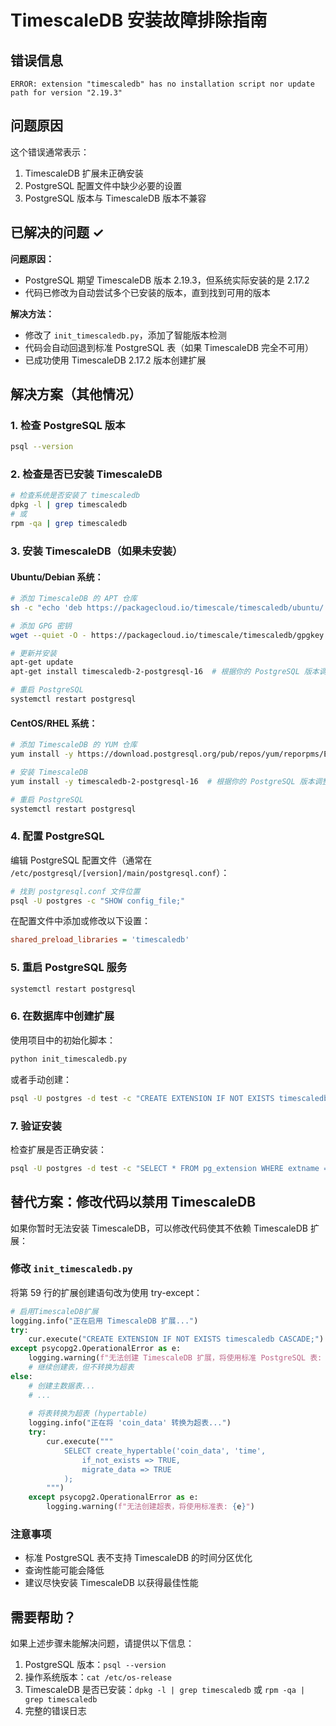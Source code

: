 # TimescaleDB 安装故障排除指南

## 错误信息
```
ERROR: extension "timescaledb" has no installation script nor update path for version "2.19.3"
```

## 问题原因
这个错误通常表示：
1. TimescaleDB 扩展未正确安装
2. PostgreSQL 配置文件中缺少必要的设置
3. PostgreSQL 版本与 TimescaleDB 版本不兼容

## 已解决的问题 ✓

**问题原因：** 
- PostgreSQL 期望 TimescaleDB 版本 2.19.3，但系统实际安装的是 2.17.2
- 代码已修改为自动尝试多个已安装的版本，直到找到可用的版本

**解决方法：**
- 修改了 `init_timescaledb.py`，添加了智能版本检测
- 代码会自动回退到标准 PostgreSQL 表（如果 TimescaleDB 完全不可用）
- 已成功使用 TimescaleDB 2.17.2 版本创建扩展

## 解决方案（其他情况）

### 1. 检查 PostgreSQL 版本
```bash
psql --version
```

### 2. 检查是否已安装 TimescaleDB
```bash
# 检查系统是否安装了 timescaledb
dpkg -l | grep timescaledb
# 或
rpm -qa | grep timescaledb
```

### 3. 安装 TimescaleDB（如果未安装）

#### Ubuntu/Debian 系统：
```bash
# 添加 TimescaleDB 的 APT 仓库
sh -c "echo 'deb https://packagecloud.io/timescale/timescaledb/ubuntu/ $(lsb_release -c -s) main' > /etc/apt/sources.list.d/timescaledb.list"

# 添加 GPG 密钥
wget --quiet -O - https://packagecloud.io/timescale/timescaledb/gpgkey | apt-key add -

# 更新并安装
apt-get update
apt-get install timescaledb-2-postgresql-16  # 根据你的 PostgreSQL 版本调整

# 重启 PostgreSQL
systemctl restart postgresql
```

#### CentOS/RHEL 系统：
```bash
# 添加 TimescaleDB 的 YUM 仓库
yum install -y https://download.postgresql.org/pub/repos/yum/reporpms/EL-8-x86_64/pgdg-redhat-repo-latest.noarch.rpm

# 安装 TimescaleDB
yum install -y timescaledb-2-postgresql-16  # 根据你的 PostgreSQL 版本调整

# 重启 PostgreSQL
systemctl restart postgresql
```

### 4. 配置 PostgreSQL

编辑 PostgreSQL 配置文件（通常在 `/etc/postgresql/[version]/main/postgresql.conf`）：

```bash
# 找到 postgresql.conf 文件位置
psql -U postgres -c "SHOW config_file;"
```

在配置文件中添加或修改以下设置：
```ini
shared_preload_libraries = 'timescaledb'
```

### 5. 重启 PostgreSQL 服务
```bash
systemctl restart postgresql
```

### 6. 在数据库中创建扩展

使用项目中的初始化脚本：
```bash
python init_timescaledb.py
```

或者手动创建：
```bash
psql -U postgres -d test -c "CREATE EXTENSION IF NOT EXISTS timescaledb CASCADE;"
```

### 7. 验证安装

检查扩展是否正确安装：
```bash
psql -U postgres -d test -c "SELECT * FROM pg_extension WHERE extname = 'timescaledb';"
```

## 替代方案：修改代码以禁用 TimescaleDB

如果你暂时无法安装 TimescaleDB，可以修改代码使其不依赖 TimescaleDB 扩展：

### 修改 `init_timescaledb.py`

将第 59 行的扩展创建语句改为使用 try-except：

```python
# 启用TimescaleDB扩展
logging.info("正在启用 TimescaleDB 扩展...")
try:
    cur.execute("CREATE EXTENSION IF NOT EXISTS timescaledb CASCADE;")
except psycopg2.OperationalError as e:
    logging.warning(f"无法创建 TimescaleDB 扩展，将使用标准 PostgreSQL 表: {e}")
    # 继续创建表，但不转换为超表
else:
    # 创建主数据表...
    # ...
    
    # 将表转换为超表 (hypertable)
    logging.info("正在将 'coin_data' 转换为超表...")
    try:
        cur.execute("""
            SELECT create_hypertable('coin_data', 'time',
                if_not_exists => TRUE,
                migrate_data => TRUE
            );
        """)
    except psycopg2.OperationalError as e:
        logging.warning(f"无法创建超表，将使用标准表: {e}")
```

### 注意事项
- 标准 PostgreSQL 表不支持 TimescaleDB 的时间分区优化
- 查询性能可能会降低
- 建议尽快安装 TimescaleDB 以获得最佳性能

## 需要帮助？

如果上述步骤未能解决问题，请提供以下信息：
1. PostgreSQL 版本：`psql --version`
2. 操作系统版本：`cat /etc/os-release`
3. TimescaleDB 是否已安装：`dpkg -l | grep timescaledb` 或 `rpm -qa | grep timescaledb`
4. 完整的错误日志

